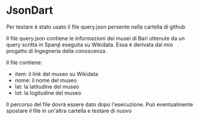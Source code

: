 # JsonDart

Per testare è stato usato il file query.json persente nella cartella di github

Il file query.json contiene le informazioni dei musei di Bari ottenute da un query scritta in Sparql eseguita su Wikidata.
Essa è derivata dal mio progatto di Ingegneria della conoscenza.

Il file contiene:
- item: il link del museo su Wikidata
- nome: il nome del museo 
- lat: la latitudine del museo
- lot: la logitudine del museo

Il percorso del file dovrà essere dato dopo l'esecuzione.
Può eventualmente spostare il file in un'altra cartella e testare di nuovo



